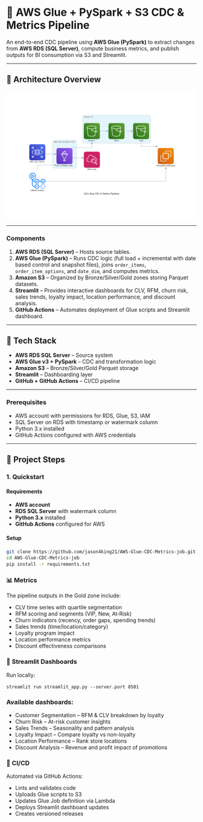 # 🧪 AWS Glue + PySpark + S3 CDC & Metrics Pipeline

An end-to-end CDC pipeline using **AWS Glue (PySpark)** to extract changes from **AWS RDS (SQL Server)**, compute business metrics, and publish outputs for BI consumption via S3 and Streamlit.

---

## 🧩 Architecture Overview
![Architecture Diagram](diagrams/architecture2.png)

---

### Components

1. **AWS RDS (SQL Server)** – Hosts source tables.  
2. **AWS Glue (PySpark)** – Runs CDC logic (full load + incremental with date based control and snapshot files), joins `order_items`, `order_item_options`, and `date_dim`, and computes metrics.  
3. **Amazon S3** – Organized by Bronze/Silver/Gold zones storing Parquet datasets.  
4. **Streamlit** – Provides interactive dashboards for CLV, RFM, churn risk, sales trends, loyalty impact, location performance, and discount analysis.  
5. **GitHub Actions** – Automates deployment of Glue scripts and Streamlit dashboard.

---

## 🔧 Tech Stack

- **AWS RDS SQL Server** – Source system  
- **AWS Glue v3 + PySpark** – CDC and transformation logic  
- **Amazon S3** – Bronze/Silver/Gold Parquet storage  
- **Streamlit** – Dashboarding layer  
- **GitHub + GitHub Actions** – CI/CD pipeline  

---

### Prerequisites

- AWS account with permissions for RDS, Glue, S3, IAM  
- SQL Server on RDS with timestamp or watermark column  
- Python 3.x installed  
- GitHub Actions configured with AWS credentials  

---

## 📌 Project Steps

### 1. Quickstart

#### Requirements

- **AWS account**
- **RDS SQL Server** with watermark column
- **Python 3.x** installed
- **GitHub Actions** configured for AWS

#### Setup

```bash
git clone https://github.com/jason4king21/AWS-Glue-CDC-Metrics-job.git
cd AWS-Glue-CDC-Metrics-job
pip install -r requirements.txt
```

### 📊 Metrics
The pipeline outputs in the Gold zone include:
- CLV time series with quartile segmentation
- RFM scoring and segments (VIP, New, At‑Risk)
- Churn indicators (recency, order gaps, spending trends)
- Sales trends (time/location/category)
- Loyalty program impact
- Location performance metrics
- Discount effectiveness comparisons

### 📱 Streamlit Dashboards
Run locally:
```
streamlit run streamlit_app.py --server.port 8501
```

### Available dashboards:
- Customer Segmentation – RFM & CLV breakdown by loyalty
- Churn Risk – At-risk customer insights
- Sales Trends – Seasonality and pattern analysis
- Loyalty Impact – Compare loyalty vs non-loyalty
- Location Performance – Rank store locations
- Discount Analysis – Revenue and profit impact of promotions

### 🧪 CI/CD
Automated via GitHub Actions:
- Lints and validates code
- Uploads Glue scripts to S3
- Updates Glue Job definition via Lambda
- Deploys Streamlit dashboard updates
- Creates versioned releases
